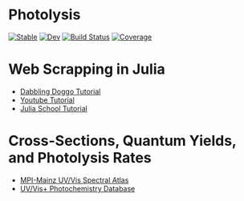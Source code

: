 # Photolysis

[![Stable](https://img.shields.io/badge/docs-stable-blue.svg)](https://john-waczak.github.io/Photolysis.jl/stable/)
[![Dev](https://img.shields.io/badge/docs-dev-blue.svg)](https://john-waczak.github.io/Photolysis.jl/dev/)
[![Build Status](https://github.com/john-waczak/Photolysis.jl/actions/workflows/CI.yml/badge.svg?branch=main)](https://github.com/john-waczak/Photolysis.jl/actions/workflows/CI.yml?query=branch%3Amain)
[![Coverage](https://codecov.io/gh/john-waczak/Photolysis.jl/branch/main/graph/badge.svg)](https://codecov.io/gh/john-waczak/Photolysis.jl)


# Web Scrapping in Julia

- [Dabbling Doggo Tutorial](https://www.youtube.com/watch?v=qv7M5oBZPWE&ab_channel=doggodotj]l)
- [Youtube Tutorial](https://www.youtube.com/watch?v=Z3sjw9u4B8M&ab_channel=DataMaking)
- [Julia School Tutorial](https://julia.school/julia/scraping/)

# Cross-Sections, Quantum Yields, and Photolysis Rates

- [MPI-Mainz UV/Vis Spectral Atlas](https://uv-vis-spectral-atlas-mainz.org/uvvis/cross_sections/Alcohols/2,1-C6H9OH.spc)
- [UV/Vis+ Photochemistry Database](https://science-softcon.de/spectra/)


